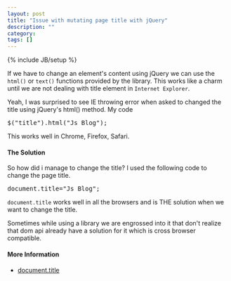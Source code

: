 ```yaml
---
layout: post
title: "Issue with mutating page title with jQuery"
description: ""
category: 
tags: []
---
```

{% include JB/setup %}
<p>
If we have to change an element's content using jQuery we can use the <code>html()</code> or <code>text()</code> functions
provided by the library. This works like a charm until we are not dealing with title element in <code>Internet Explorer</code>.
</p>

<p>
Yeah, I was surprised to see IE throwing error when asked to changed the title using jQuery's html() method. My code
</p>
<pre>
$("title").html("Js Blog");
</pre>
<!-- more -->
<span class="label label-info"> This works well in Chrome, Firefox, Safari.</span> 
<br/>
<h4>The Solution</h4>
<p>
So how did i manage to change the title? I used the following code to change the page title. 
</p>
<pre>
document.title="Js Blog";
</pre>
<p>
<code>document.title</code> works well in all the browsers and is THE solution when we want to change the title.
</p>
<p>
Sometimes while using a library we are engrossed into it that don't realize that dom api already have a solution for it which is cross browser compatible.
</p>

<h4>More Information</h4>
<ul class="unstyled">
	<li><a href="https://developer.mozilla.org/en-US/docs/Web/API/document.title">document.title</a></li>
</ul>	
